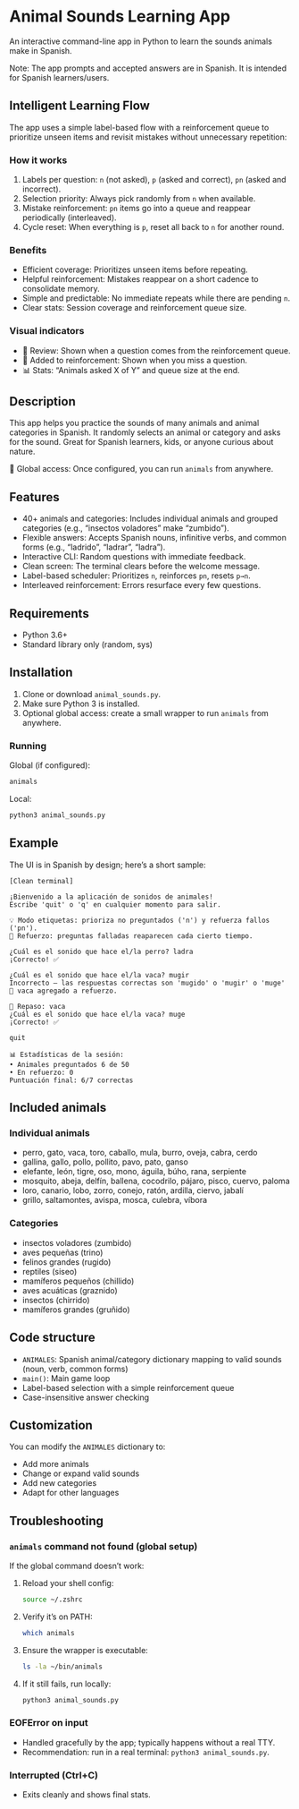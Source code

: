 # Animal Sounds Learning App

An interactive command-line app in Python to learn the sounds animals make in Spanish.

Note: The app prompts and accepted answers are in Spanish. It is intended for Spanish learners/users.

## Intelligent Learning Flow

The app uses a simple label-based flow with a reinforcement queue to prioritize unseen items and revisit mistakes without unnecessary repetition:

### How it works
1. Labels per question: `n` (not asked), `p` (asked and correct), `pn` (asked and incorrect).
2. Selection priority: Always pick randomly from `n` when available.
3. Mistake reinforcement: `pn` items go into a queue and reappear periodically (interleaved).
4. Cycle reset: When everything is `p`, reset all back to `n` for another round.

### Benefits
- Efficient coverage: Prioritizes unseen items before repeating.
- Helpful reinforcement: Mistakes reappear on a short cadence to consolidate memory.
- Simple and predictable: No immediate repeats while there are pending `n`.
- Clear stats: Session coverage and reinforcement queue size.

### Visual indicators
- 🔄 Review: Shown when a question comes from the reinforcement queue.
- 📝 Added to reinforcement: Shown when you miss a question.
- 📊 Stats: “Animals asked X of Y” and queue size at the end.

## Description

This app helps you practice the sounds of many animals and animal categories in Spanish. It randomly selects an animal or category and asks for the sound. Great for Spanish learners, kids, or anyone curious about nature.

🚀 Global access: Once configured, you can run `animals` from anywhere.

## Features

- 40+ animals and categories: Includes individual animals and grouped categories (e.g., “insectos voladores” make “zumbido”).
- Flexible answers: Accepts Spanish nouns, infinitive verbs, and common forms (e.g., “ladrido”, “ladrar”, “ladra”).
- Interactive CLI: Random questions with immediate feedback.
- Clean screen: The terminal clears before the welcome message.
- Label-based scheduler: Prioritizes `n`, reinforces `pn`, resets `p→n`.
- Interleaved reinforcement: Errors resurface every few questions.

## Requirements

- Python 3.6+
- Standard library only (random, sys)

## Installation

1. Clone or download `animal_sounds.py`.
2. Make sure Python 3 is installed.
3. Optional global access: create a small wrapper to run `animals` from anywhere.

### Running

Global (if configured):

```bash
animals
```

Local:

```bash
python3 animal_sounds.py
```

## Example

The UI is in Spanish by design; here’s a short sample:

```
[Clean terminal]

¡Bienvenido a la aplicación de sonidos de animales!
Escribe 'quit' o 'q' en cualquier momento para salir.

💡 Modo etiquetas: prioriza no preguntados ('n') y refuerza fallos ('pn').
🔄 Refuerzo: preguntas falladas reaparecen cada cierto tiempo.

¿Cuál es el sonido que hace el/la perro? ladra
¡Correcto! ✅

¿Cuál es el sonido que hace el/la vaca? mugir
Incorrecto – las respuestas correctas son 'mugido' o 'mugir' o 'muge'
📝 vaca agregado a refuerzo.

🔄 Repaso: vaca
¿Cuál es el sonido que hace el/la vaca? muge
¡Correcto! ✅

quit

📊 Estadísticas de la sesión:
• Animales preguntados 6 de 50
• En refuerzo: 0
Puntuación final: 6/7 correctas
```

## Included animals

### Individual animals
- perro, gato, vaca, toro, caballo, mula, burro, oveja, cabra, cerdo
- gallina, gallo, pollo, pollito, pavo, pato, ganso
- elefante, león, tigre, oso, mono, águila, búho, rana, serpiente
- mosquito, abeja, delfín, ballena, cocodrilo, pájaro, pisco, cuervo, paloma
- loro, canario, lobo, zorro, conejo, ratón, ardilla, ciervo, jabalí
- grillo, saltamontes, avispa, mosca, culebra, víbora

### Categories
- insectos voladores (zumbido)
- aves pequeñas (trino)
- felinos grandes (rugido)
- reptiles (siseo)
- mamíferos pequeños (chillido)
- aves acuáticas (graznido)
- insectos (chirrido)
- mamíferos grandes (gruñido)

## Code structure

- `ANIMALES`: Spanish animal/category dictionary mapping to valid sounds (noun, verb, common forms)
- `main()`: Main game loop
- Label-based selection with a simple reinforcement queue
- Case-insensitive answer checking

## Customization

You can modify the `ANIMALES` dictionary to:
- Add more animals
- Change or expand valid sounds
- Add new categories
- Adapt for other languages

## Troubleshooting

### `animals` command not found (global setup)
If the global command doesn’t work:

1. Reload your shell config:
   ```bash
   source ~/.zshrc
   ```

2. Verify it’s on PATH:
   ```bash
   which animals
   ```

3. Ensure the wrapper is executable:
   ```bash
   ls -la ~/bin/animals
   ```

4. If it still fails, run locally:
   ```bash
   python3 animal_sounds.py
   ```

### EOFError on input
- Handled gracefully by the app; typically happens without a real TTY.
- Recommendation: run in a real terminal: `python3 animal_sounds.py`.

### Interrupted (Ctrl+C)
- Exits cleanly and shows final stats.
